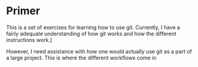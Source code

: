 # Primer

This is a set of exercises for learning how to use git. Currently, I have a fairly adequate understanding of how git works and how the different instructions work.]

However, I need assistance with how one would actually use git as a part of a large project.
This is where the different workflows come in
